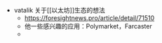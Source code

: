 - vatalik 关于[[以太坊]]生态的想法
	- https://foresightnews.pro/article/detail/71510
	- 他一些感兴趣的应用：Polymarket，Farcaster
	-